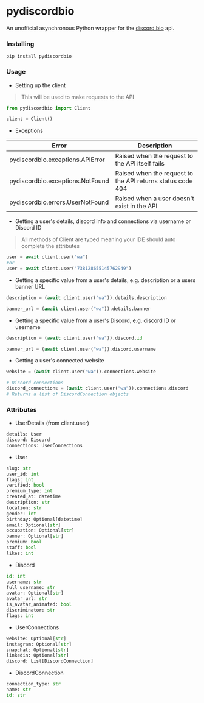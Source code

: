 # pydiscordbio

An unofficial asynchronous Python wrapper for the [discord.bio](https://discord.bio) api.

### Installing

```
pip install pydiscordbio
```

### Usage

* Setting up the client
> This will be used to make requests to the API

```py
from pydiscordbio import Client

client = Client()
```

* Exceptions

| Error | Description |
| ----- | ----------- |
| pydiscordbio.exceptions.APIError | Raised when the request to the API itself fails |
| pydiscordbio.exceptions.NotFound | Raised when the request to the API returns status code 404 |
| pydiscordbio.errors.UserNotFound | Raised when a user doesn't exist in the API |

* Getting a user's details, discord info and connections via username or Discord ID
> All methods of Client are typed meaning your IDE should auto complete the attributes

```py
user = await client.user("wa")
#or
user = await client.user("738128655145762949")
```

* Getting a specific value from a user's details, e.g. description or a users banner URL

```py
description = (await client.user("wa")).details.description

banner_url = (await client.user("wa")).details.banner
```

* Getting a specific value from a user's Discord, e.g. discord ID or username

```py
description = (await client.user("wa")).discord.id

banner_url = (await client.user("wa")).discord.username
```

* Getting a user's connected website

```py
website = (await client.user("wa")).connections.website

# Discord connections
discord_connections = (await client.user("wa")).connections.discord
# Returns a list of DiscordConnection objects
```

### Attributes

* UserDetails (from client.user)
```py
details: User
discord: Discord
connections: UserConnections
```

* User
```py
slug: str
user_id: int
flags: int
verified: bool
premium_type: int
created_at: datetime
description: str
location: str
gender: int
birthday: Optional[datetime]
email: Optional[str]
occupation: Optional[str]
banner: Optional[str]
premium: bool
staff: bool
likes: int
```

* Discord
```py
id: int
username: str
full_username: str
avatar: Optional[str]
avatar_url: str
is_avatar_animated: bool
discriminator: str
flags: int
```

* UserConnections
```py
website: Optional[str]
instagram: Optional[str]
snapchat: Optional[str]
linkedin: Optional[str]
discord: List[DiscordConnection]
```

* DiscordConnection
```py
connection_type: str
name: str
id: str
```